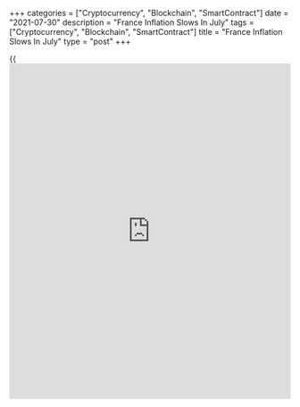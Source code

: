 +++
categories = ["Cryptocurrency", "Blockchain", "SmartContract"]
date = "2021-07-30"
description = "France Inflation Slows In July"
tags = ["Cryptocurrency", "Blockchain", "SmartContract"]
title = "France Inflation Slows In July"
type = "post"
+++

{{<iframe id="large-banner" src="https://www.bounty.group/#slide=2.0" width="100%" height="600" scrolling="no" style="border: 0px solid rgb(216, 221, 230); border-radius: 3px;">}}

France consumer price inflation slowed in July driven by the downturn in
manufactured goods prices and the slowdown in services price growth,
provisional data from the statistical office Insee showed on Friday.

Consumer price inflation slowed to 1.2 percent in July from 1.5 percent
in the previous month. But this was above economists' forecast of 1
percent.

Similarly, harmonized inflation eased to 1.6 percent from 1.9 percent in
June. The expected rate was 1.4 percent.

Manufactured product prices dropped 1.1 percent, while food prices
gained 0.8 percent. Services prices grew at a slower pace of 0.7
percent. Meanwhile, energy price inflation rose to 12.4 percent from
10.9 percent.

On a monthly basis, consumer prices edged up 0.1 percent, the same as in
June. Prices were forecast to fall 0.1 percent.

The harmonized index of consumer prices grew 0.1 percent, slower than
the 0.2 percent rise a month ago. Economists had forecast a monthly fall
of 0.1 percent.

For comments and feedback [contact](https://www.playgroundfx.com/contact/): editorial@rtt[news](https://www.letsplayfx.com/blog/forex-news-website/).com

[Economic News][1]

 **What parts of the world are seeing the best (and worst) economic
performances lately? Click[here][2] to check out our [Econ Scorecard][2]
and find out! See up-to-the-moment [ranking](https://www.playgroundfx.com/blog/crypto-exchange-ranking/)s for the best and worst
performers in [GDP][3], [unemployment rate][4], [inflation][5] and much
more.**

   1. www.rtt[news](https://www.letsplayfx.com/blog/forex-news-website/).com/Content/EconomicNews.aspx
   2. www.rtt[news](https://www.letsplayfx.com/blog/forex-news-website/).com/economic-scorecard/world-rank/unemployment-rate/highest-performance.aspx
   3. www.rtt[news](https://www.letsplayfx.com/blog/forex-news-website/).com/economic-scorecard/world-rank/GDP/highest-performance.aspx
   4. www.rtt[news](https://www.letsplayfx.com/blog/forex-news-website/).com/economic-scorecard/world-rank/unemployment-rate/lowest-performance.aspx
   5. www.rtt[news](https://www.letsplayfx.com/blog/forex-news-website/).com/economic-scorecard/world-rank/CPI/highest-performance.aspx